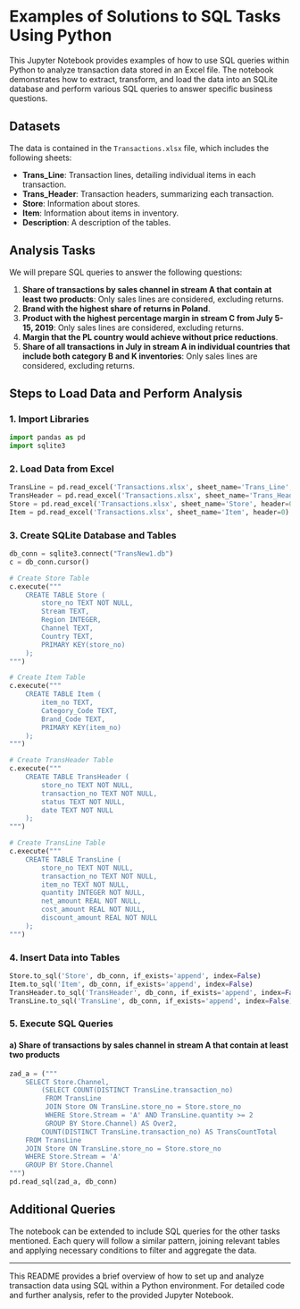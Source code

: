 # Examples of Solutions to SQL Tasks Using Python

This Jupyter Notebook provides examples of how to use SQL queries within Python to analyze transaction data stored in an Excel file. The notebook demonstrates how to extract, transform, and load the data into an SQLite database and perform various SQL queries to answer specific business questions.

## Datasets

The data is contained in the `Transactions.xlsx` file, which includes the following sheets:
- **Trans_Line**: Transaction lines, detailing individual items in each transaction.
- **Trans_Header**: Transaction headers, summarizing each transaction.
- **Store**: Information about stores.
- **Item**: Information about items in inventory.
- **Description**: A description of the tables.

## Analysis Tasks

We will prepare SQL queries to answer the following questions:
1. **Share of transactions by sales channel in stream A that contain at least two products**: Only sales lines are considered, excluding returns.
2. **Brand with the highest share of returns in Poland**.
3. **Product with the highest percentage margin in stream C from July 5-15, 2019**: Only sales lines are considered, excluding returns.
4. **Margin that the PL country would achieve without price reductions**.
5. **Share of all transactions in July in stream A in individual countries that include both category B and K inventories**: Only sales lines are considered, excluding returns.

## Steps to Load Data and Perform Analysis

### 1. Import Libraries

```python
import pandas as pd
import sqlite3
```

### 2. Load Data from Excel

```python
TransLine = pd.read_excel('Transactions.xlsx', sheet_name='Trans_Line', header=0).dropna()
TransHeader = pd.read_excel('Transactions.xlsx', sheet_name='Trans_Header', header=0).dropna()
Store = pd.read_excel('Transactions.xlsx', sheet_name='Store', header=0).dropna()
Item = pd.read_excel('Transactions.xlsx', sheet_name='Item', header=0).dropna()
```

### 3. Create SQLite Database and Tables

```python
db_conn = sqlite3.connect("TransNew1.db")
c = db_conn.cursor()

# Create Store Table
c.execute("""
    CREATE TABLE Store (
        store_no TEXT NOT NULL,
        Stream TEXT,
        Region INTEGER,
        Channel TEXT,
        Country TEXT,
        PRIMARY KEY(store_no)
    );
""")

# Create Item Table
c.execute("""
    CREATE TABLE Item (
        item_no TEXT,
        Category_Code TEXT,
        Brand_Code TEXT,
        PRIMARY KEY(item_no)
    );
""")

# Create TransHeader Table
c.execute("""
    CREATE TABLE TransHeader (
        store_no TEXT NOT NULL,
        transaction_no TEXT NOT NULL,
        status TEXT NOT NULL,
        date TEXT NOT NULL
    );
""")

# Create TransLine Table
c.execute("""
    CREATE TABLE TransLine (
        store_no TEXT NOT NULL,
        transaction_no TEXT NOT NULL,
        item_no TEXT NOT NULL,
        quantity INTEGER NOT NULL,
        net_amount REAL NOT NULL,
        cost_amount REAL NOT NULL,
        discount_amount REAL NOT NULL
    );
""")
```

### 4. Insert Data into Tables

```python
Store.to_sql('Store', db_conn, if_exists='append', index=False)
Item.to_sql('Item', db_conn, if_exists='append', index=False)
TransHeader.to_sql('TransHeader', db_conn, if_exists='append', index=False)
TransLine.to_sql('TransLine', db_conn, if_exists='append', index=False)
```

### 5. Execute SQL Queries

#### a) Share of transactions by sales channel in stream A that contain at least two products

```python
zad_a = ("""
    SELECT Store.Channel,
        (SELECT COUNT(DISTINCT TransLine.transaction_no)
         FROM TransLine
         JOIN Store ON TransLine.store_no = Store.store_no
         WHERE Store.Stream = 'A' AND TransLine.quantity >= 2
         GROUP BY Store.Channel) AS Over2,
        COUNT(DISTINCT TransLine.transaction_no) AS TransCountTotal
    FROM TransLine
    JOIN Store ON TransLine.store_no = Store.store_no
    WHERE Store.Stream = 'A'
    GROUP BY Store.Channel
""")
pd.read_sql(zad_a, db_conn)
```

## Additional Queries

The notebook can be extended to include SQL queries for the other tasks mentioned. Each query will follow a similar pattern, joining relevant tables and applying necessary conditions to filter and aggregate the data.

---

This README provides a brief overview of how to set up and analyze transaction data using SQL within a Python environment. For detailed code and further analysis, refer to the provided Jupyter Notebook.

